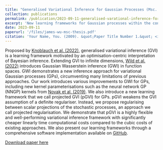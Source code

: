 ```yaml
---
title: "Generalised Variational Inference for Gaussian Processes (Msc. Thesis)"
collection: publications
permalink: /publication/2023-09-11-generalised-varational-inference-for-gaussian-processes
excerpt: 'New learning frameworks for Gaussian processes within the context of generalised variational inference.'
date: 2023-09-11
paperurl: '/files/james-wu-msc-thesis.pdf'
citation: 'Your Name, You. (2009). &quot;Paper Title Number 1.&quot; <i>Journal 1</i>. 1(1).'
---
```

Proposed by <a href="https://arxiv.org/pdf/1904.02063.pdf">Knoblauch et al. (2022)</a>, generalised variational inference (GVI) is a learning framework motivated by an optimisation-centric interpretation of Bayesian inference. Extending GVI to infinite dimensions, <a href="https://arxiv.org/pdf/2205.06342.pdf">Wild et al. (2022)</a> introduces Gaussian Wasserstein inference (GWI) in function spaces. GWI demonstrates a new inference approach for variational Gaussian processes (GPs), circumventing many limitations of previous approaches. Our work introduces various improvements to GWI for GPs, including new kernel parameterisations such as the neural network GP (NNGP) kernels from <a href="https://arxiv.org/pdf/1912.02803.pdf">Novak et al. (2019)</a>. We also introduce a new learning framework that we call projected GVI (pGVI) for GPs. pGVI weakens the GVI assumption of a definite regulariser. Instead, we propose regularising between scalar projections of the stochastic processes, an approach we call projected regularisation. We demonstrate that pGVI is a highly flexible and well-performing variational inference framework with significantly cheaper linearly time computational costs compared to the cubic costs of existing approaches. We also present our learning frameworks through a comprehensive software implementation available on <a href="https://github.com/jswu18/gvi-gaussian-process">GitHub</a>.

[Download paper here](/files/james-wu-msc-thesis.pdf)
